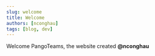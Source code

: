 ```yaml
---
slug: welcome
title: Welcome
authors: [nconghau]
tags: [blog, dev]
---
```


Welcome PangoTeams, the website created **@nconghau**

